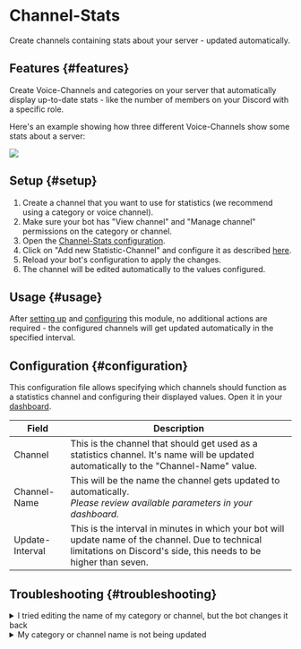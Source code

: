 # Channel-Stats

Create channels containing stats about your server - updated automatically.

<ModuleOverview moduleName="channel-stats" />

## Features {#features}

Create Voice-Channels and categories on your server that automatically display up-to-date stats - like the number of members on your
Discord with a specific role.

Here's an example showing how three different Voice-Channels show some stats about a server:

![](@site/docs/assets/custom-bot/modules/channel-stats/example.png)

## Setup {#setup}

1. Create a channel that you want to use for statistics (we recommend using a category or voice channel).
2. Make sure your bot has "View channel" and "Manage channel" permissions on the category or channel.
3. Open the [Channel-Stats configuration](https://scnx.app/glink?page=bot/configuration?file=channel-stats%7Cchannels).
4. Click on "Add new Statistic-Channel" and configure it as described [here](#configuration).
5. Reload your bot's configuration to apply the changes.
6. The channel will be edited automatically to the values configured.

## Usage {#usage}

After [setting up](#setup) and [configuring](#configuration) this module, no additional actions are required - the
configured channels will get updated automatically in the specified interval.

## Configuration {#configuration}

This configuration file allows specifying which channels should function as a statistics channel and configuring their
displayed values. Open it in
your [dashboard](https://scnx.app/glink?page=bot/configuration?file=channel-stats%7Cchannels).

| Field           | Description                                                                                                                                                            |
|-----------------|------------------------------------------------------------------------------------------------------------------------------------------------------------------------|
| Channel         | This is the channel that should get used as a statistics channel. It's name will be updated automatically to the "Channel-Name" value.                                 |
| Channel-Name    | This will be the name the channel gets updated to automatically. <br/><i>Please review available parameters in your dashboard.</i>                                     | 
| Update-Interval | This is the interval in minutes in which your bot will update name of the channel. Due to technical limitations on Discord's side, this needs to be higher than seven. |

## Troubleshooting {#troubleshooting}

<details>
<summary>I tried editing the name of my category or channel, but the bot changes it back</summary>
    If you want to edit the name of the category or channel, you need to update the "Channel-Name"-field of the channel in your <a href="https://scnx.app/glink?page=bot/configuration?file=channel-stats%7Cchannel">module configuration</a>.
</details>

<details>
    <summary>My category or channel name is not being updated</summary>
    <ul>
        <li>Make sure you have waited for the configured Update-Interval, as the channel name will only be updated if the interval has past.</li>
        <li>It might take more than the configured interval for the channel to be updated due to Discord's rate-limiting. Please wait up to three hours.</li>
        <li>Make sure you have entered the correct parameter word-for-word (case-sensitive!). Invalid parameters won't be replaced.</li>
        <li>Please make sure that your bot has the "Manage channel" and the "View channel" permission on the configured channel.</li>
        <li>Refresh your client if a change isn't visible.</li>
    </ul>
    The name of the channel won't be updated if the new name matches the old name.
</details>
